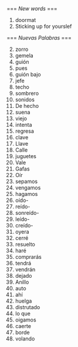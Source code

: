 === *New words* ===

1. doormat
2. Sticking up for yourslef

=== *Nuevas Palabras* ===

2. zorro
3. gemela
4. guión
5. pues
6. guión bajo
7. jefe
8. techo
9. sombrero
10. sonidos
11. De hecho
12. suena
14. viejo
15. intenta
16. regresa
17. clave
18. Llave
19. Calle
20. juguetes
21. Vale
22. Gafas
23. Oír
24. sepamos
25. vengamos
26. hagamos
27. oído-
28. reído-
29. sonreído-
30. leído-
31. creído-
32. oyera
33. cerré
34. resuelto
35. haré
36. comprarás
37. tendrá
38. vendrán
39. dejado
40. Anillo
41. auto
42. ahí
43. huelga
44. distrutado
45. lo que
46. oigamos
47. caerte
48. borde
49. volando

